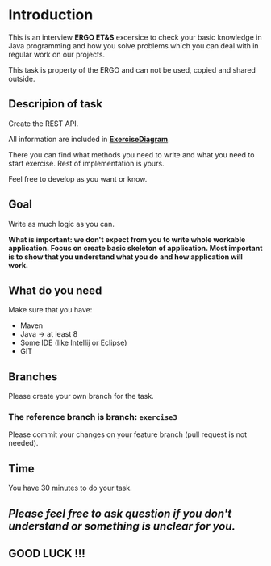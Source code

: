 # Introduction
This is an interview **ERGO ET&S** excersice to check your basic knowledge in Java programming 
and how you solve problems which you can deal with in regular 
work on our projects.

This task is property of the ERGO and can not be used, copied and shared outside. 

## Descripion of task
Create the REST API. 

All information are included in **[ExerciseDiagram][ExerciseDiagram]**.

There you can find what methods you need to write and what you need to start exercise.
Rest of implementation is yours. 

Feel free to develop as you want or know.
## Goal
Write as much logic as you can.

**What is important: we don't expect from you to write whole workable application. Focus on create basic skeleton of application. 
Most important is to show that you understand what you do and how application will work.**

## What do you need
Make sure that you have:
- Maven
- Java -> at least 8
- Some IDE (like Intellij or Eclipse)
- GIT
## Branches
Please create your own branch for the task.

### **The reference branch is branch: `exercise3`**
Please commit your changes on your feature branch (pull request is not needed).
## Time
You have 30 minutes to do your task.

## _**Please feel free to ask question if you don't understand or something is unclear for you.**_


## **GOOD LUCK !!!**


[ExerciseDiagram]: ExerciseDiagram.jpg
